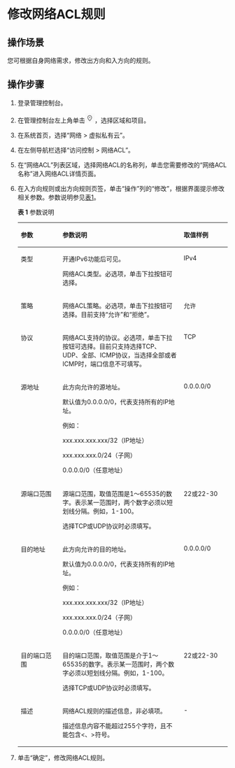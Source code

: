 # 修改网络ACL规则<a name="vpc_acl_0005"></a>

## 操作场景<a name="section66699152161428"></a>

您可根据自身网络需求，修改出方向和入方向的规则。

## 操作步骤<a name="section25103352161542"></a>

1.  登录管理控制台。
2.  在管理控制台左上角单击![](figures/icon-region.png)，选择区域和项目。
3.  在系统首页，选择“网络 \> 虚拟私有云”。
4.  在左侧导航栏选择“访问控制 \> 网络ACL”。
5.  在“网络ACL”列表区域，选择网络ACL的名称列，单击您需要修改的“网络ACL名称”进入网络ACL详情页面。
6.  在入方向规则或出方向规则页签，单击“操作”列的“修改”，根据界面提示修改相关参数。参数说明参见[表1](#table59686157164549)。

    **表 1**  参数说明

    <a name="table59686157164549"></a>
    <table><thead align="left"><tr id="zh-cn_topic_0051746702_row245764813417"><th class="cellrowborder" valign="top" width="19.89%" id="mcps1.2.4.1.1"><p id="zh-cn_topic_0051746702_p14456948183410"><a name="zh-cn_topic_0051746702_p14456948183410"></a><a name="zh-cn_topic_0051746702_p14456948183410"></a>参数</p>
    </th>
    <th class="cellrowborder" valign="top" width="57.730000000000004%" id="mcps1.2.4.1.2"><p id="zh-cn_topic_0051746702_p2456154812347"><a name="zh-cn_topic_0051746702_p2456154812347"></a><a name="zh-cn_topic_0051746702_p2456154812347"></a>参数说明</p>
    </th>
    <th class="cellrowborder" valign="top" width="22.38%" id="mcps1.2.4.1.3"><p id="zh-cn_topic_0051746702_p1645724863410"><a name="zh-cn_topic_0051746702_p1645724863410"></a><a name="zh-cn_topic_0051746702_p1645724863410"></a>取值样例</p>
    </th>
    </tr>
    </thead>
    <tbody><tr id="zh-cn_topic_0051746702_row19441848446"><td class="cellrowborder" valign="top" width="19.89%" headers="mcps1.2.4.1.1 "><p id="zh-cn_topic_0051746702_p144213414415"><a name="zh-cn_topic_0051746702_p144213414415"></a><a name="zh-cn_topic_0051746702_p144213414415"></a>类型</p>
    </td>
    <td class="cellrowborder" valign="top" width="57.730000000000004%" headers="mcps1.2.4.1.2 "><p id="zh-cn_topic_0051746702_p13864733105816"><a name="zh-cn_topic_0051746702_p13864733105816"></a><a name="zh-cn_topic_0051746702_p13864733105816"></a>开通IPv6功能后可见。</p>
    <p id="zh-cn_topic_0051746702_p535711174917"><a name="zh-cn_topic_0051746702_p535711174917"></a><a name="zh-cn_topic_0051746702_p535711174917"></a>网络ACL类型。必选项，单击下拉按钮可选择。</p>
    </td>
    <td class="cellrowborder" valign="top" width="22.38%" headers="mcps1.2.4.1.3 "><p id="zh-cn_topic_0051746702_p1844284194413"><a name="zh-cn_topic_0051746702_p1844284194413"></a><a name="zh-cn_topic_0051746702_p1844284194413"></a>IPv4</p>
    </td>
    </tr>
    <tr id="zh-cn_topic_0051746702_row184641148133419"><td class="cellrowborder" valign="top" width="19.89%" headers="mcps1.2.4.1.1 "><p id="zh-cn_topic_0051746702_p6457134819341"><a name="zh-cn_topic_0051746702_p6457134819341"></a><a name="zh-cn_topic_0051746702_p6457134819341"></a>策略</p>
    </td>
    <td class="cellrowborder" valign="top" width="57.730000000000004%" headers="mcps1.2.4.1.2 "><p id="zh-cn_topic_0051746702_p20487105491017"><a name="zh-cn_topic_0051746702_p20487105491017"></a><a name="zh-cn_topic_0051746702_p20487105491017"></a>网络ACL策略。必选项，单击下拉按钮可选择。目前支持“允许”和“拒绝”。</p>
    </td>
    <td class="cellrowborder" valign="top" width="22.38%" headers="mcps1.2.4.1.3 "><p id="zh-cn_topic_0051746702_p1446404843410"><a name="zh-cn_topic_0051746702_p1446404843410"></a><a name="zh-cn_topic_0051746702_p1446404843410"></a>允许</p>
    </td>
    </tr>
    <tr id="zh-cn_topic_0051746702_row0466148153411"><td class="cellrowborder" valign="top" width="19.89%" headers="mcps1.2.4.1.1 "><p id="zh-cn_topic_0051746702_p246464863416"><a name="zh-cn_topic_0051746702_p246464863416"></a><a name="zh-cn_topic_0051746702_p246464863416"></a>协议</p>
    </td>
    <td class="cellrowborder" valign="top" width="57.730000000000004%" headers="mcps1.2.4.1.2 "><p id="zh-cn_topic_0051746702_p124661748163411"><a name="zh-cn_topic_0051746702_p124661748163411"></a><a name="zh-cn_topic_0051746702_p124661748163411"></a>网络ACL支持的协议。必选项，单击下拉按钮可选择。目前只支持选择TCP、UDP、全部、ICMP协议，当选择全部或者ICMP时，端口信息不可填写。</p>
    </td>
    <td class="cellrowborder" valign="top" width="22.38%" headers="mcps1.2.4.1.3 "><p id="zh-cn_topic_0051746702_p114661548163415"><a name="zh-cn_topic_0051746702_p114661548163415"></a><a name="zh-cn_topic_0051746702_p114661548163415"></a>TCP</p>
    </td>
    </tr>
    <tr id="zh-cn_topic_0051746702_row7466248203412"><td class="cellrowborder" valign="top" width="19.89%" headers="mcps1.2.4.1.1 "><p id="zh-cn_topic_0051746702_p1546611481340"><a name="zh-cn_topic_0051746702_p1546611481340"></a><a name="zh-cn_topic_0051746702_p1546611481340"></a>源地址</p>
    </td>
    <td class="cellrowborder" valign="top" width="57.730000000000004%" headers="mcps1.2.4.1.2 "><p id="zh-cn_topic_0051746702_p1446616487341"><a name="zh-cn_topic_0051746702_p1446616487341"></a><a name="zh-cn_topic_0051746702_p1446616487341"></a>此方向允许的源地址。</p>
    <p id="zh-cn_topic_0051746702_p144661848153418"><a name="zh-cn_topic_0051746702_p144661848153418"></a><a name="zh-cn_topic_0051746702_p144661848153418"></a>默认值为0.0.0.0/0，代表支持所有的IP地址。</p>
    <p id="zh-cn_topic_0051746702_p64667482345"><a name="zh-cn_topic_0051746702_p64667482345"></a><a name="zh-cn_topic_0051746702_p64667482345"></a>例如：</p>
    <p id="zh-cn_topic_0051746702_p1646613483344"><a name="zh-cn_topic_0051746702_p1646613483344"></a><a name="zh-cn_topic_0051746702_p1646613483344"></a>xxx.xxx.xxx.xxx/32（IP地址）</p>
    <p id="zh-cn_topic_0051746702_p2466154823416"><a name="zh-cn_topic_0051746702_p2466154823416"></a><a name="zh-cn_topic_0051746702_p2466154823416"></a>xxx.xxx.xxx.0/24（子网）</p>
    <p id="zh-cn_topic_0051746702_p4466194820347"><a name="zh-cn_topic_0051746702_p4466194820347"></a><a name="zh-cn_topic_0051746702_p4466194820347"></a>0.0.0.0/0（任意地址）</p>
    </td>
    <td class="cellrowborder" valign="top" width="22.38%" headers="mcps1.2.4.1.3 "><p id="zh-cn_topic_0051746702_p12466164823419"><a name="zh-cn_topic_0051746702_p12466164823419"></a><a name="zh-cn_topic_0051746702_p12466164823419"></a>0.0.0.0/0</p>
    </td>
    </tr>
    <tr id="zh-cn_topic_0051746702_row446624812347"><td class="cellrowborder" valign="top" width="19.89%" headers="mcps1.2.4.1.1 "><p id="zh-cn_topic_0051746702_p846664863418"><a name="zh-cn_topic_0051746702_p846664863418"></a><a name="zh-cn_topic_0051746702_p846664863418"></a>源端口范围</p>
    </td>
    <td class="cellrowborder" valign="top" width="57.730000000000004%" headers="mcps1.2.4.1.2 "><p id="zh-cn_topic_0051746702_p6466104812345"><a name="zh-cn_topic_0051746702_p6466104812345"></a><a name="zh-cn_topic_0051746702_p6466104812345"></a>源端口范围，取值范围是1～65535的数字。表示某一范围时，两个数字必须以短划线分隔。例如，1-100。</p>
    <p id="zh-cn_topic_0051746702_p124661448153411"><a name="zh-cn_topic_0051746702_p124661448153411"></a><a name="zh-cn_topic_0051746702_p124661448153411"></a>选择TCP或UDP协议时必须填写。</p>
    </td>
    <td class="cellrowborder" valign="top" width="22.38%" headers="mcps1.2.4.1.3 "><p id="zh-cn_topic_0051746702_p6466104818341"><a name="zh-cn_topic_0051746702_p6466104818341"></a><a name="zh-cn_topic_0051746702_p6466104818341"></a>22或22-30</p>
    </td>
    </tr>
    <tr id="zh-cn_topic_0051746702_row346764883414"><td class="cellrowborder" valign="top" width="19.89%" headers="mcps1.2.4.1.1 "><p id="zh-cn_topic_0051746702_p046719484349"><a name="zh-cn_topic_0051746702_p046719484349"></a><a name="zh-cn_topic_0051746702_p046719484349"></a>目的地址</p>
    </td>
    <td class="cellrowborder" valign="top" width="57.730000000000004%" headers="mcps1.2.4.1.2 "><p id="zh-cn_topic_0051746702_p046712485344"><a name="zh-cn_topic_0051746702_p046712485344"></a><a name="zh-cn_topic_0051746702_p046712485344"></a>此方向允许的目的地址。</p>
    <p id="zh-cn_topic_0051746702_p10467174817345"><a name="zh-cn_topic_0051746702_p10467174817345"></a><a name="zh-cn_topic_0051746702_p10467174817345"></a>默认值为0.0.0.0/0，代表支持所有的IP地址。</p>
    <p id="zh-cn_topic_0051746702_p3467104893419"><a name="zh-cn_topic_0051746702_p3467104893419"></a><a name="zh-cn_topic_0051746702_p3467104893419"></a>例如：</p>
    <p id="zh-cn_topic_0051746702_p64671748143413"><a name="zh-cn_topic_0051746702_p64671748143413"></a><a name="zh-cn_topic_0051746702_p64671748143413"></a>xxx.xxx.xxx.xxx/32（IP地址）</p>
    <p id="zh-cn_topic_0051746702_p124671648113415"><a name="zh-cn_topic_0051746702_p124671648113415"></a><a name="zh-cn_topic_0051746702_p124671648113415"></a>xxx.xxx.xxx.0/24（子网）</p>
    <p id="zh-cn_topic_0051746702_p94671448203411"><a name="zh-cn_topic_0051746702_p94671448203411"></a><a name="zh-cn_topic_0051746702_p94671448203411"></a>0.0.0.0/0（任意地址）</p>
    </td>
    <td class="cellrowborder" valign="top" width="22.38%" headers="mcps1.2.4.1.3 "><p id="zh-cn_topic_0051746702_p104679481342"><a name="zh-cn_topic_0051746702_p104679481342"></a><a name="zh-cn_topic_0051746702_p104679481342"></a>0.0.0.0/0</p>
    </td>
    </tr>
    <tr id="zh-cn_topic_0051746702_row646834823419"><td class="cellrowborder" valign="top" width="19.89%" headers="mcps1.2.4.1.1 "><p id="zh-cn_topic_0051746702_p1946720489346"><a name="zh-cn_topic_0051746702_p1946720489346"></a><a name="zh-cn_topic_0051746702_p1946720489346"></a>目的端口范围</p>
    </td>
    <td class="cellrowborder" valign="top" width="57.730000000000004%" headers="mcps1.2.4.1.2 "><p id="zh-cn_topic_0051746702_p646734819340"><a name="zh-cn_topic_0051746702_p646734819340"></a><a name="zh-cn_topic_0051746702_p646734819340"></a>目的端口范围，取值范围是介于1～65535的数字。表示某一范围时，两个数字必须以短划线分隔。例如，1-100。</p>
    <p id="zh-cn_topic_0051746702_p124671748153410"><a name="zh-cn_topic_0051746702_p124671748153410"></a><a name="zh-cn_topic_0051746702_p124671748153410"></a>选择TCP或UDP协议时必须填写。</p>
    </td>
    <td class="cellrowborder" valign="top" width="22.38%" headers="mcps1.2.4.1.3 "><p id="zh-cn_topic_0051746702_p346854811345"><a name="zh-cn_topic_0051746702_p346854811345"></a><a name="zh-cn_topic_0051746702_p346854811345"></a>22或22-30</p>
    </td>
    </tr>
    <tr id="zh-cn_topic_0051746702_row2641164215415"><td class="cellrowborder" valign="top" width="19.89%" headers="mcps1.2.4.1.1 "><p id="zh-cn_topic_0051746702_p2641134254111"><a name="zh-cn_topic_0051746702_p2641134254111"></a><a name="zh-cn_topic_0051746702_p2641134254111"></a>描述</p>
    </td>
    <td class="cellrowborder" valign="top" width="57.730000000000004%" headers="mcps1.2.4.1.2 "><p id="zh-cn_topic_0051746702_p55384117316"><a name="zh-cn_topic_0051746702_p55384117316"></a><a name="zh-cn_topic_0051746702_p55384117316"></a>网络ACL规则的描述信息，非必填项。</p>
    <p id="zh-cn_topic_0051746702_p185324110315"><a name="zh-cn_topic_0051746702_p185324110315"></a><a name="zh-cn_topic_0051746702_p185324110315"></a>描述信息内容不能超过255个字符，且不能包含&lt;、&gt;符号。</p>
    </td>
    <td class="cellrowborder" valign="top" width="22.38%" headers="mcps1.2.4.1.3 "><p id="zh-cn_topic_0051746702_p1364284284110"><a name="zh-cn_topic_0051746702_p1364284284110"></a><a name="zh-cn_topic_0051746702_p1364284284110"></a>-</p>
    </td>
    </tr>
    </tbody>
    </table>

7.  单击“确定”，修改网络ACL规则。

